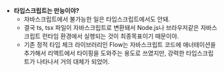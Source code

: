- **타입스크립트는 만능이야?**
    - 자바스크립트에서 불가능한 일은 타입스크립트에서도 안돼.
    - 결국 ts, tsx 파일이 자바스크립트로 변환돼서 Node.js나 브라우저같은 자바스크립트 런타임 환경에서 실행되는 것이 최종목표이기 때문이야.
    - 기존 정적 타입 체크 라이브러리인 Flow는 자바스크립트 코드에 애너테이션을 추가해서 리액트에서 타이핑을 도와주는 용도로 쓰였지만, 강력한 타입스크립트가 나타나서 거의 대체가 되었어.